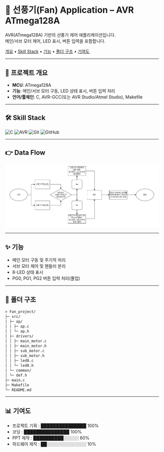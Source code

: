 # 🧊 선풍기(Fan) Application – AVR ATmega128A

AVR(ATmega128A) 기반의 선풍기 제어 애플리케이션입니다.  
메인/서브 모터 제어, LED 표시, 버튼 입력을 포함합니다.

<p align="left">
  <a href="#-프로젝트-개요">개요</a> •
  <a href="#-skill-stack">Skill Stack</a> •
  <a href="#-기능">기능</a> •
  <a href="#-폴더-구조">폴더 구조</a> •
  <a href="#-기여도">기여도</a>
</p>

---

## 📌 프로젝트 개요
- **MCU**: ATmega128A  
- **기능**: 메인/서브 모터 구동, LED 상태 표시, 버튼 입력 처리  
- **언어/툴체인**: C, AVR-GCC(또는 AVR Studio/Atmel Studio), Makefile

---

## 🛠 Skill Stack

![C](https://img.shields.io/badge/C-00599C?style=flat&logo=c&logoColor=white)
![AVR](https://img.shields.io/badge/AVR-EE1F26?style=flat&logo=arduino&logoColor=white)
![Git](https://img.shields.io/badge/Git-F05032?style=flat&logo=git&logoColor=white)
![GitHub](https://img.shields.io/badge/GitHub-181717?style=flat&logo=github&logoColor=white)

---

## 👉 Data Flow
![데이터 플로우도](docs/dataflow.png)


---

## ✨ 기능
- 메인 모터 구동 및 주기적 처리
- 서브 모터 제어 및 핸들러 분리
- 8-LED 상태 표시
- PG0, PG1, PG2 버튼 입력 처리(풀업)

---

## 📁 폴더 구조
```
> Fan_project/
├─ src/
│ ├─ ap/
│ │ ├─ ap.c
│ │ └─ ap.h
│ ├─ drivers/
│ │ ├─ main_motor.c
│ │ ├─ main_motor.h
│ │ ├─ sub_motor.c
│ │ ├─ sub_motor.h
│ │ ├─ led8.c
│ │ └─ led8.h
│ └─ common/
│ └─ def.h
├─ main.c
├─ Makefile
└─ README.md
```

---

## 📊 기여도


- 프로젝트 기획  : ███████████████ 100%
- 코딩         : ███████████████ 100%
- PPT 제작     : ██████████░░░░░ 60%
- 하드웨어 제작  : ██░░░░░░░░░░░░░ 10%




